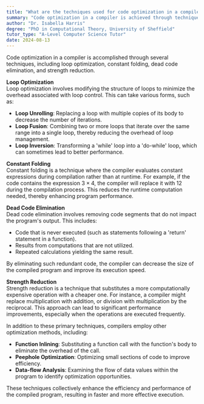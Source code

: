 ```yaml
---
title: "What are the techniques used for code optimization in a compiler?"
summary: "Code optimization in a compiler is achieved through techniques like loop optimization, constant folding, dead code elimination, and strength reduction."
author: "Dr. Isabella Harris"
degree: "PhD in Computational Theory, University of Sheffield"
tutor_type: "A-Level Computer Science Tutor"
date: 2024-08-13
---
```


Code optimization in a compiler is accomplished through several techniques, including loop optimization, constant folding, dead code elimination, and strength reduction.

**Loop Optimization**  
Loop optimization involves modifying the structure of loops to minimize the overhead associated with loop control. This can take various forms, such as:

- **Loop Unrolling**: Replacing a loop with multiple copies of its body to decrease the number of iterations.
- **Loop Fusion**: Combining two or more loops that iterate over the same range into a single loop, thereby reducing the overhead of loop management.
- **Loop Inversion**: Transforming a 'while' loop into a 'do-while' loop, which can sometimes lead to better performance.

**Constant Folding**  
Constant folding is a technique where the compiler evaluates constant expressions during compilation rather than at runtime. For example, if the code contains the expression $3 \times 4$, the compiler will replace it with $12$ during the compilation process. This reduces the runtime computation needed, thereby enhancing program performance.

**Dead Code Elimination**  
Dead code elimination involves removing code segments that do not impact the program's output. This includes:

- Code that is never executed (such as statements following a 'return' statement in a function).
- Results from computations that are not utilized.
- Repeated calculations yielding the same result.

By eliminating such redundant code, the compiler can decrease the size of the compiled program and improve its execution speed.

**Strength Reduction**  
Strength reduction is a technique that substitutes a more computationally expensive operation with a cheaper one. For instance, a compiler might replace multiplication with addition, or division with multiplication by the reciprocal. This approach can lead to significant performance improvements, especially when the operations are executed frequently.

In addition to these primary techniques, compilers employ other optimization methods, including:

- **Function Inlining**: Substituting a function call with the function's body to eliminate the overhead of the call.
- **Peephole Optimization**: Optimizing small sections of code to improve efficiency.
- **Data-flow Analysis**: Examining the flow of data values within the program to identify optimization opportunities.

These techniques collectively enhance the efficiency and performance of the compiled program, resulting in faster and more effective execution.
    